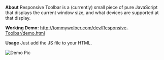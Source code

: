 **About**
Responsive Toolbar is a (currently) small piece of pure JavaScript that displays the 
current window size, and what devices are supported at that display. 

**Working Demo:**
http://tommywolber.com/dev/Responsive-Toolbar/demo.html

**Usage**
Just add the JS file to your HTML.

![Demo Pic](http://tommywolber.com/dev/Responsive-Toolbar/demo01.jpg)

